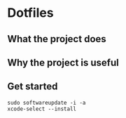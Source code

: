 # Dotfiles

## What the project does

## Why the project is useful

## Get started

```
sudo softwareupdate -i -a
xcode-select --install
```
